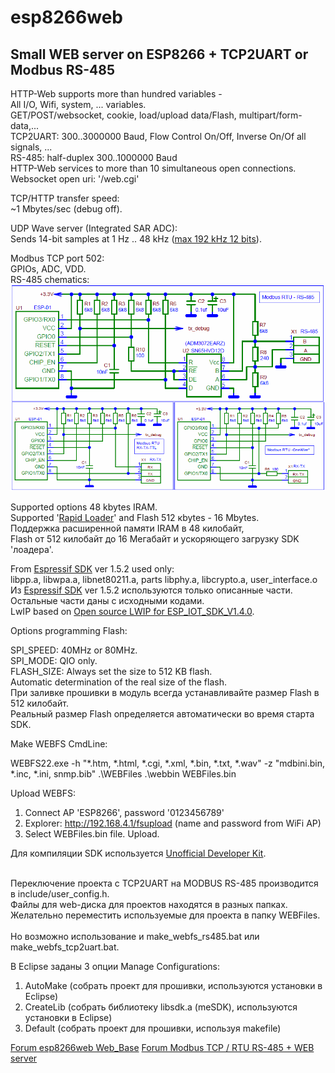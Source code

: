 # esp8266web
Small WEB server on ESP8266 + TCP2UART or Modbus RS-485 
---

HTTP-Web supports more than hundred variables -<br>
All I/O, Wifi, system, ... variables.<br>
GET/POST/websocket, cookie, load/upload data/Flash, multipart/form-data,...<br>
TCP2UART: 300..3000000 Baud, Flow Control On/Off, Inverse On/Of all signals, ...<br>
RS-485: half-duplex 300..1000000 Baud <br>
HTTP-Web services to more than 10 simultaneous open connections.<br>
Websocket open uri: '/web.cgi'<br>

TCP/HTTP transfer speed:<br>
~1 Mbytes/sec (debug off).<br>

UDP Wave server (Integrated SAR ADC):<br>
Sends 14-bit  samples at 1 Hz .. 48 kHz ([max 192 kHz 12 bits](https://github.com/pvvx/esp8266web/blob/master/ESP-ADC-192kHz.gif)).<br>

Modbus TCP port 502:<br>
 GPIOs, ADC, VDD.<br>
RS-485 chematics: 
![SCH](https://github.com/pvvx/esp8266web/blob/master/ESP-01_RS-485_sch.gif)

Supported options 48 kbytes IRAM.<br>
Supported '[Rapid Loader](https://github.com/pvvx/Rapid_Loader/)' and Flash 512 кbytes - 16 Mbytes.<br>
Поддержка расширенной памяти IRAM в 48 килобайт,<br>
Flash от 512 килобайт до 16 Мегабайт и ускоряющего загрузку SDK 'лоадера'.<br>

From [Espressif SDK](http://bbs.espressif.com/) ver 1.5.2 used only:<br> 
libpp.a, libwpa.a, libnet80211.a, parts libphy.a, libcrypto.a, user_interface.o<br>
Из [Espressif SDK](http://bbs.espressif.com/) ver 1.5.2 используются только описанные части.<br>
Остальные части даны с исходными кодами.<br>
LwIP based on [Open source LWIP for ESP_IOT_SDK_V1.4.0](http://bbs.espressif.com/viewtopic.php?f=46&t=1221).<br> 

Options programming Flash:<br> 

SPI_SPEED: 40MHz or 80MHz.<br>
SPI_MODE: QIO only.<br>
FLASH_SIZE: Always set the size to 512 KB flash.<br>
			Automatic determination of the real size of the flash.<br>
При заливке прошивки в модуль всегда устанавливайте размер Flash в 512 килобайт.<br> 
Реальный размер Flash определяется автоматически во время старта SDK.<br>

Make WEBFS CmdLine:<br>

WEBFS22.exe -h "*.htm, *.html, *.cgi, *.xml, *.bin, *.txt, *.wav" -z "mdbini.bin, *.inc, *.ini, snmp.bib" .\WEBFiles .\webbin WEBFiles.bin<br>

Upload WEBFS:<br>

1) Connect AP 'ESP8266', password '0123456789'<br>
2) Explorer: http://192.168.4.1/fsupload (name and password from WiFi AP)<br>
3) Select WEBFiles.bin file. Upload.<br>

Для компиляции SDK используется [Unofficial Developer Kit](http://esp8266.ru/forum/forums/devkit/).<br><br>

Переключение проекта с TCP2UART на MODBUS RS-485 производится в include/user_config.h.<br>
Файлы для web-диска для проектов находятся в разных папках.<br> 
Желательно переместить используемые для проекта в папку WEBFiles.<br>  
Но возможно использование и make_webfs_rs485.bat или make_webfs_tcp2uart.bat.<br>

В Eclipse заданы 3 опции Manage Configurations:<br>
1. AutoMake (собрать проект для прошивки, используются установки в Eclipse)<br>
2. CreateLib (собрать библиотеку libsdk.a (meSDK), используются установки в Eclipse)<br>
3. Default (собрать проект для прошивки, используя makefile)<br>

[Forum esp8266web Web_Base](http://esp8266.ru/forum/threads/razrabotka-biblioteki-malogo-webservera-na-esp8266.56/)
[Forum Modbus TCP / RTU RS-485 + WEB server](http://esp8266.ru/forum/threads/modbus-tcp-rtu-rs-485-web-server.911/)
